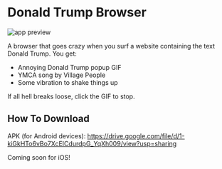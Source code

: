 # Donald Trump Browser

![app preview](https://i.imgur.com/GLqXzpk.jpg)

A browser that goes crazy when you surf a website containing the text Donald Trump. You get:

- Annoying Donald Trump popup GIF
- YMCA song by Village People
- Some vibration to shake things up

If all hell breaks loose, click the GIF to stop.

## How To Download

APK (for Android devices): https://drive.google.com/file/d/1-kiGkHTo6vBo7XcEICdurdpG_YqXh009/view?usp=sharing

Coming soon for iOS!
